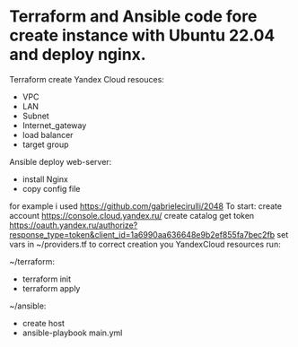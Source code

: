 # Terraform and Ansible code fore create instance with Ubuntu 22.04 and deploy nginx.
Terraform create Yandex Cloud resouces:
* VPC
* LAN
* Subnet
* Internet_gateway
* load balancer
* target group

Ansible deploy web-server:
* install Nginx
* copy config file

for example i used https://github.com/gabrielecirulli/2048
To start:
 create account https://console.cloud.yandex.ru/
 create catalog
 get token https://oauth.yandex.ru/authorize?response_type=token&client_id=1a6990aa636648e9b2ef855fa7bec2fb
 set vars in ~/providers.tf to correct creation you YandexCloud resources run:
 
 ~/terraform:
 * terraform init
 * terraform apply
 
 ~/ansible:
 * create host
 * ansible-playbook main.yml
